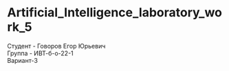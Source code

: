 # Artificial_Intelligence_laboratory_work_5
Студент - Говоров Егор Юрьевич
<br>
Группа - ИВТ-б-о-22-1
<br>
Вариант-3
